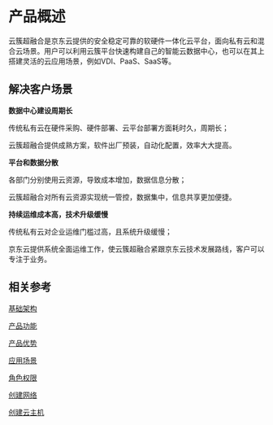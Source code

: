 # 产品概述

云簇超融合是京东云提供的安全稳定可靠的软硬件一体化云平台，面向私有云和混合云场景。用户可以利用云簇平台快速构建自己的智能云数据中心，也可以在其上搭建灵活的云应用场景，例如VDI、PaaS、SaaS等。



## 解决客户场景

**数据中心建设周期长** 

传统私有云在硬件采购、硬件部署、云平台部署方面耗时久，周期长；

云簇超融合提供成熟方案，软件出厂预装，自动化配置，效率大大提高。

**平台和数据分散**

各部门分别使用云资源，导致成本增加，数据信息分散；

云簇超融合对所有云资源实现统一管控，数据集中，信息共享更加便捷。

**持续运维成本高，技术升级缓慢**

传统私有云对企业运维门槛过高，且系统升级缓慢；

京东云提供系统全面运维工作，使云簇超融合紧跟京东云技术发展路线，客户可以专注于业务。



## 相关参考

[基础架构](https://github.com/jdcloudcom/cn/blob/cn-jdstack-hci/documentation/Proprietary-Cloud/JDStack-HCI/Introduction/Basic-Infrastructure.md)

[产品功能](https://github.com/jdcloudcom/cn/blob/cn-jdstack-hci/documentation/Proprietary-Cloud/JDStack-HCI/Introduction/Features.md)

[产品优势](https://github.com/jdcloudcom/cn/blob/cn-jdstack-hci/documentation/Proprietary-Cloud/JDStack-HCI/Introduction/Benefits.md)

[应用场景](https://github.com/jdcloudcom/cn/blob/cn-jdstack-hci/documentation/Proprietary-Cloud/JDStack-HCI/Introduction/Application-Scenarios.md)

[角色权限](https://github.com/jdcloudcom/cn/blob/cn-jdstack-hci/documentation/Proprietary-Cloud/JDStack-HCI/Getting-Started/Role-Permission.md)

[创建网络](https://github.com/jdcloudcom/cn/blob/cn-jdstack-hci/documentation/Proprietary-Cloud/JDStack-HCI/Getting-Started/Create-Network.md)

[创建云主机](https://github.com/jdcloudcom/cn/blob/cn-jdstack-hci/documentation/Proprietary-Cloud/JDStack-HCI/Getting-Started/Create-Instance.md)
